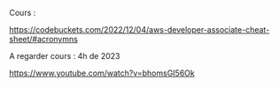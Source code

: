 Cours : 

https://codebuckets.com/2022/12/04/aws-developer-associate-cheat-sheet/#acronymns

A regarder cours : 4h de 2023

https://www.youtube.com/watch?v=bhomsGI56Ok
